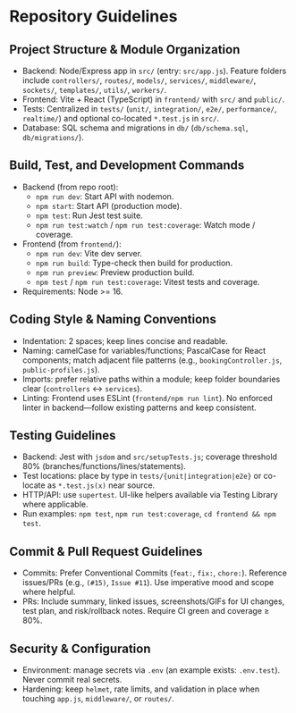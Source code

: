 # Repository Guidelines

## Project Structure & Module Organization
- Backend: Node/Express app in `src/` (entry: `src/app.js`). Feature folders include `controllers/`, `routes/`, `models/`, `services/`, `middleware/`, `sockets/`, `templates/`, `utils/`, `workers/`.
- Frontend: Vite + React (TypeScript) in `frontend/` with `src/` and `public/`.
- Tests: Centralized in `tests/` (`unit/`, `integration/`, `e2e/`, `performance/`, `realtime/`) and optional co-located `*.test.js` in `src/`.
- Database: SQL schema and migrations in `db/` (`db/schema.sql`, `db/migrations/`).

## Build, Test, and Development Commands
- Backend (from repo root):
  - `npm run dev`: Start API with nodemon.
  - `npm start`: Start API (production mode).
  - `npm test`: Run Jest test suite.
  - `npm run test:watch` / `npm run test:coverage`: Watch mode / coverage.
- Frontend (from `frontend/`):
  - `npm run dev`: Vite dev server.
  - `npm run build`: Type-check then build for production.
  - `npm run preview`: Preview production build.
  - `npm test` / `npm run test:coverage`: Vitest tests and coverage.
- Requirements: Node >= 16.

## Coding Style & Naming Conventions
- Indentation: 2 spaces; keep lines concise and readable.
- Naming: camelCase for variables/functions; PascalCase for React components; match adjacent file patterns (e.g., `bookingController.js`, `public-profiles.js`).
- Imports: prefer relative paths within a module; keep folder boundaries clear (`controllers` ↔ `services`).
- Linting: Frontend uses ESLint (`frontend/npm run lint`). No enforced linter in backend—follow existing patterns and keep consistent.

## Testing Guidelines
- Backend: Jest with `jsdom` and `src/setupTests.js`; coverage threshold 80% (branches/functions/lines/statements).
- Test locations: place by type in `tests/{unit|integration|e2e}` or co-locate as `*.test.js(x)` near source.
- HTTP/API: use `supertest`. UI-like helpers available via Testing Library where applicable.
- Run examples: `npm test`, `npm run test:coverage`, `cd frontend && npm test`.

## Commit & Pull Request Guidelines
- Commits: Prefer Conventional Commits (`feat:`, `fix:`, `chore:`). Reference issues/PRs (e.g., `(#15)`, `Issue #11`). Use imperative mood and scope where helpful.
- PRs: Include summary, linked issues, screenshots/GIFs for UI changes, test plan, and risk/rollback notes. Require CI green and coverage ≥ 80%.

## Security & Configuration
- Environment: manage secrets via `.env` (an example exists: `.env.test`). Never commit real secrets.
- Hardening: keep `helmet`, rate limits, and validation in place when touching `app.js`, `middleware/`, or `routes/`.
